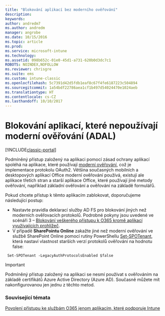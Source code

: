 ```yaml
---
title: "Blokování aplikací bez moderního ověřování"
description: 
keywords: 
author: andredm7
ms.author: andredm
manager: angrobe
ms.date: 10/15/2016
ms.topic: article
ms.prod: 
ms.service: microsoft-intune
ms.technology: 
ms.assetid: 098b652c-01e0-45d1-a731-620b0d3dc7c1
ROBOTS: NOINDEX,NOFOLLOW
ms.reviewer: chrisgre
ms.suite: ems
ms.custom: intune-classic
ms.openlocfilehash: 5c7391d42d5fdb1eaf8c67f4fe6187223c504894
ms.sourcegitcommit: 1a54bdf22786aea1cf1b497d54024470e1024aeb
ms.translationtype: HT
ms.contentlocale: cs-CZ
ms.lasthandoff: 10/10/2017
---
```

# <a name="block-apps-that-do-not-use-modern-authentication-adal"></a>Blokování aplikací, které nepoužívají moderní ověřování (ADAL)

[!INCLUDE[classic-portal](../includes/classic-portal.md)]

Podmíněný přístup založený na aplikaci pomocí zásad ochrany aplikací spoléhá na aplikace, které používají [moderní ověřování](https://support.office.com/article/Using-Office-365-modern-authentication-with-Office-clients-776c0036-66fd-41cb-8928-5495c0f9168a), což je implementace protokolu OAuth2. Většina současných mobilních a desktopových aplikací Office moderní ověřování používá, existují ale aplikace třetích stran a starší aplikace Office, které používají jiné metody ověřování, například základní ověřování a ověřování na základě formulářů.

Pokud chcete přístup k těmto aplikacím zablokovat, doporučujeme následující postup:

* Nastavte pravidla deklarací služby AD FS pro blokování jiných než moderních ověřovacích protokolů. Podrobné pokyny jsou uvedené ve scénáři 3 – [Blokování veškerého přístupu k O365 kromě aplikací využívajících prohlížeč](https://technet.microsoft.com/library/dn592182.aspx).
* V případě **SharePointu Online** zakažte jiné než moderní ověřování ve službě SharePoint Online pomocí rutiny PowerShellu [Set-SPOTenant](https://technet.microsoft.com/library/fp161390.aspx), která nastaví vlastnost starších verzí protokolů ověřování na hodnotu false:

```
 Set-SPOTenant -LegacyAuthProtocolsEnabled $false

```


>[!IMPORTANT]
>Podmíněný přístup založený na aplikaci se nesmí používat s ověřováním na základě certifikátů Azure Active Directory (Azure AD). Současně můžete mít nakonfigurovanou jen jednu z těchto metod.

### <a name="see-also"></a>Související témata
[Povolení přístupu ke službám O365 jenom aplikacím, které podporuje Intune](allow-policy-managed-apps-access-to-o365.md)
